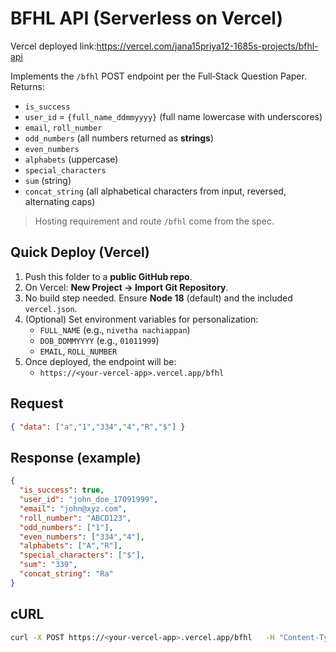 # BFHL API (Serverless on Vercel)

Vercel deployed link:https://vercel.com/jana15priya12-1685s-projects/bfhl-api

Implements the `/bfhl` POST endpoint per the Full‑Stack Question Paper. Returns:
- `is_success`
- `user_id` = `{full_name_ddmmyyyy}` (full name lowercase with underscores)
- `email`, `roll_number`
- `odd_numbers` (all numbers returned as **strings**)
- `even_numbers`
- `alphabets` (uppercase)
- `special_characters`
- `sum` (string)
- `concat_string` (all alphabetical characters from input, reversed, alternating caps)

> Hosting requirement and route `/bfhl` come from the spec. 

## Quick Deploy (Vercel)

1. Push this folder to a **public GitHub repo**.
2. On Vercel: **New Project → Import Git Repository**.
3. No build step needed. Ensure **Node 18** (default) and the included `vercel.json`.
4. (Optional) Set environment variables for personalization:
   - `FULL_NAME` (e.g., `nivetha nachiappan`)
   - `DOB_DDMMYYYY` (e.g., `01011999`)
   - `EMAIL`, `ROLL_NUMBER`
5. Once deployed, the endpoint will be:
   - `https://<your-vercel-app>.vercel.app/bfhl`

## Request

```json
{ "data": ["a","1","334","4","R","$"] }
```

## Response (example)

```json
{
  "is_success": true,
  "user_id": "john_doe_17091999",
  "email": "john@xyz.com",
  "roll_number": "ABCD123",
  "odd_numbers": ["1"],
  "even_numbers": ["334","4"],
  "alphabets": ["A","R"],
  "special_characters": ["$"],
  "sum": "339",
  "concat_string": "Ra"
}
```

## cURL

```bash
curl -X POST https://<your-vercel-app>.vercel.app/bfhl   -H "Content-Type: application/json"   -d '{"data":["2","a","y","4","&","-","*","5","92","b"]}'
```
